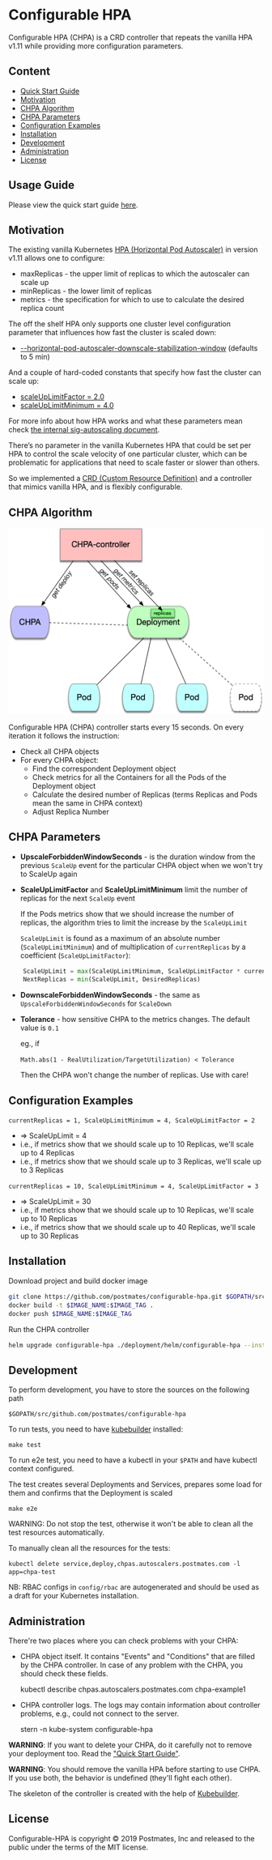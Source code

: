 # Configurable HPA

Configurable HPA (CHPA) is a CRD controller that repeats the vanilla HPA v1.11 while providing more configuration parameters.

## Content

  - [Quick Start Guide](#quick-start-guide)
  - [Motivation](#motivation)
  - [CHPA Algorithm](#chpa-algorithm)
  - [CHPA Parameters](#chpa-parameters)
  - [Configuration Examples](#configuration-examples)
  - [Installation](#installation)
  - [Development](#development)
  - [Administration](#administration)
  - [License](#license)

## Usage Guide

Please view the quick start guide [here](QuickStartGuide.md).

## Motivation

The existing vanilla Kubernetes [HPA (Horizontal Pod Autoscaler)](https://kubernetes.io/docs/tasks/run-application/horizontal-pod-autoscale/) in version v1.11 allows one to configure:

- maxReplicas - the upper limit of replicas to which the autoscaler can scale up
- minReplicas - the lower limit of replicas
- metrics - the specification for which to use to calculate the desired replica count

The off the shelf HPA only supports one cluster level configuration parameter that influences how fast the cluster is scaled down:

- [--horizontal-pod-autoscaler-downscale-stabilization-window](https://kubernetes.io/docs/tasks/run-application/horizontal-pod-autoscale/#algorithm-details)   (defaults to 5 min)

And a couple of hard-coded constants that specify how fast the cluster can scale up:

- [scaleUpLimitFactor = 2.0](https://github.com/kubernetes/kubernetes/blob/7ba79c31838632fa535f9aaab516276c2160a09d/pkg/controller/podautoscaler/horizontal.go#L55)
- [scaleUpLimitMinimum = 4.0](https://github.com/kubernetes/kubernetes/blob/7ba79c31838632fa535f9aaab516276c2160a09d/pkg/controller/podautoscaler/horizontal.go#L56)

For more info about how HPA works and what these parameters mean check [the internal sig-autoscaling document](https://docs.google.com/document/d/1Gy90Rbjazq3yYEUL-5cvoVBgxpzcJC9vcfhAkkhMINs/edit#).

There’s no parameter in the vanilla Kubernetes HPA that could be set per HPA to control the scale velocity of one particular cluster, which can be problematic for applications that need to scale faster or slower than others.

So we implemented a [CRD (Custom Resource Definition)](https://kubernetes.io/docs/concepts/extend-kubernetes/api-extension/custom-resources/#customresourcedefinitions)
and a controller that mimics vanilla HPA, and is flexibly configurable.

## CHPA Algorithm

![CHPA Diagram](img/CHPA.png)

Configurable HPA (CHPA) controller starts every 15 seconds. On every iteration it follows the instruction:

- Check all CHPA objects
- For every CHPA object:
  - Find the correspondent Deployment object
  - Check metrics for all the Containers for all the Pods of the Deployment object
  - Calculate the desired number of Replicas (terms Replicas and Pods mean the same in CHPA context)
  - Adjust Replica Number

## CHPA Parameters

- **UpscaleForbiddenWindowSeconds** - is the duration window from the previous `ScaleUp` event
    for the particular CHPA object when we won't try to ScaleUp again
- **ScaleUpLimitFactor** and **ScaleUpLimitMinimum** limit the number of replicas for the next `ScaleUp` event

    If the Pods metrics show that we should increase the number of replicas,
    the algorithm tries to limit the increase by the `ScaleUpLimit`

    `ScaleUpLimit` is found as a maximum of an absolute number (`ScaleUpLimitMinimum`) and
    of multiplication of `currentReplicas` by a coefficient (`ScaleUpLimitFactor`):

```python
    ScaleUpLimit = max(ScaleUpLimitMinimum, ScaleUpLimitFactor * currentReplicas)
    NextReplicas = min(ScaleUpLimit, DesiredReplicas)
```

- **DownscaleForbiddenWindowSeconds** - the same as `UpscaleForbiddenWindowSeconds`  for `ScaleDown`
- **Tolerance** - how sensitive CHPA to the metrics changes. The default value is `0.1`

    eg., if

    `Math.abs(1 - RealUtilization/TargetUtilization) < Tolerance`

    Then the CHPA won't change the number of replicas.
    Use with care!

## Configuration Examples

`currentReplicas = 1, ScaleUpLimitMinimum = 4, ScaleUpLimitFactor = 2`

- => ScaleUpLimit = 4
- i.e., if metrics show that we should scale up to 10 Replicas, we'll scale up to 4 Replicas
- i.e., if metrics show that we should scale up to 3 Replicas, we'll scale up to 3 Replicas

`currentReplicas = 10, ScaleUpLimitMinimum = 4, ScaleUpLimitFactor = 3`

- => ScaleUpLimit = 30
- i.e., if metrics show that we should scale up to 10 Replicas, we'll scale up to 10 Replicas
- i.e., if metrics show that we should scale up to 40 Replicas, we'll scale up to 30 Replicas

## Installation

Download project and build docker image

```bash
git clone https://github.com/postmates/configurable-hpa.git $GOPATH/src/github.com/postmates/configurable-hpa
docker build -t $IMAGE_NAME:$IMAGE_TAG .
docker push $IMAGE_NAME:$IMAGE_TAG
```

Run the CHPA controller

```bash
helm upgrade configurable-hpa ./deployment/helm/configurable-hpa --install --set image.name=$IMAGE_NAME,image.tag=$IMAGE_TAG
```

## Development

To perform development, you have to store the sources on the following path

    $GOPATH/src/github.com/postmates/configurable-hpa

To run tests, you need to have [kubebuilder](https://book.kubebuilder.io/) installed:

    make test

To run e2e test, you need to have a kubectl in your `$PATH` and have kubectl context configured.

The test creates several Deployments and Services, prepares some load for them and confirms that the Deployment is scaled

    make e2e

WARNING: Do not stop the test, otherwise it won't be able to clean all the test resources automatically.

To manually clean all the resources for the tests:

    kubectl delete service,deploy,chpas.autoscalers.postmates.com -l app=chpa-test

NB: RBAC configs in `config/rbac` are autogenerated and should be used as a draft for your Kubernetes installation.

## Administration

There're two places where you can check problems with your CHPA:

- CHPA object itself. It contains "Events" and "Conditions" that are filled by the CHPA controller. In case of any problem with the CHPA, you should check these fields.

    kubectl describe chpas.autoscalers.postmates.com chpa-example1

- CHPA controller logs. The logs may contain information about controller problems, e.g., could not connect to the server.

    stern -n kube-system configurable-hpa


**WARNING**: If you want to delete your CHPA, do it carefully not to remove your deployment too. Read the ["Quick Start Guide"](QuickStartGuide.md).

**WARNING**: You should remove the vanilla HPA before starting to use CHPA. If you use both, the behavior is undefined (they'll fight each other).

The skeleton of the controller is created with the help of [Kubebuilder](https://github.com/kubernetes-sigs/kubebuilder).

## License

Configurable-HPA is copyright © 2019 Postmates, Inc and released to the public under the terms of the MIT license.
